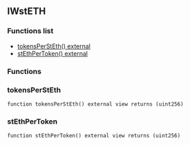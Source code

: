 
## IWstETH

### Functions list
- [tokensPerStEth() external](#tokenspersteth)
- [stEthPerToken() external](#stethpertoken)

### Functions
### tokensPerStEth

```solidity
function tokensPerStEth() external view returns (uint256)
```

### stEthPerToken

```solidity
function stEthPerToken() external view returns (uint256)
```

